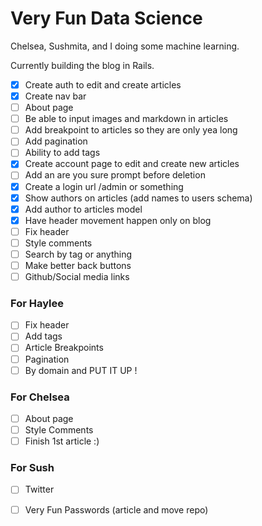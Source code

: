 # Very Fun Data Science
Chelsea, Sushmita, and I doing some machine learning.

Currently building the blog in Rails.

- [x] Create auth to edit and create articles
- [x] Create nav bar
- [ ] About page
- [ ] Be able to input images and markdown in articles
- [ ] Add breakpoint to articles so they are only yea long
- [ ] Add pagination
- [ ] Ability to add tags
- [x] Create account page to edit and create new articles
- [ ] Add an are you sure prompt before deletion
- [x] Create a login url /admin or something
- [x] Show authors on articles (add names to users schema)
- [x] Add author to articles model
- [x] Have header movement happen only on blog
- [ ] Fix header
- [ ] Style comments
- [ ] Search by tag or anything
- [ ] Make better back buttons
- [ ] Github/Social media links 

### For Haylee
- [ ] Fix header 
- [ ] Add tags 
- [ ] Article Breakpoints 
- [ ] Pagination 
- [ ] By domain and PUT IT UP !

### For Chelsea 
- [ ] About page 
- [ ] Style Comments  
- [ ] Finish 1st article :) 

### For Sush 
- [ ] Twitter 
- [ ] Very Fun Passwords (article and move repo)


